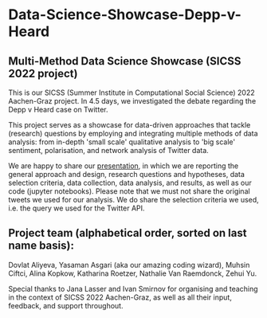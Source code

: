 # Data-Science-Showcase-Depp-v-Heard
## Multi-Method Data Science Showcase (SICSS 2022 project) 


This is our SICSS (Summer Institute in Computational Social Science) 2022 Aachen-Graz project. In 4.5 days, we investigated the debate regarding the Depp v Heard case on Twitter. 

This project serves as a showcase for data-driven approaches that tackle (research) questions by employing and integrating multiple methods of data analysis: from in-depth 'small scale' qualitative analysis to 'big scale' sentiment, polarisation, and network analysis of Twitter data.  

We are happy to share our [presentation](https://drive.google.com/file/d/1Ay6oJa5-CmtNZbGCbK5ZqrW0xJLcWIGr/view?usp=sharing), in which we are reporting the general approach and design, research questions and hypotheses, data selection criteria, data collection, data analysis, and results, as well as our code (jupyter notebooks). Please note that we must not share the original tweets we used for our analysis. We do share the selection criteria we used, i.e. the query we used for the Twitter API. 

## Project team (alphabetical order, sorted on last name basis): 
Dovlat Aliyeva,
Yasaman Asgari (aka our amazing coding wizard), 
Muhsin Ciftci,
Alina Kopkow,
Katharina Roetzer,
Nathalie Van Raemdonck,
Zehui Yu.

Special thanks to Jana Lasser and Ivan Smirnov for organising and teaching in the context of SICSS 2022 Aachen-Graz, as well as all their input, feedback, and support throughout. 
